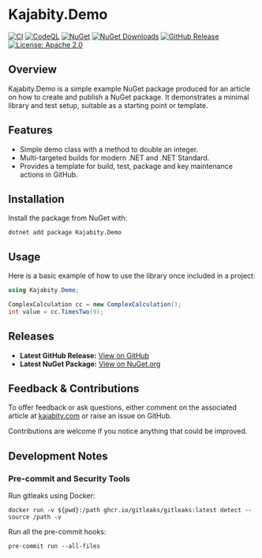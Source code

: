 ﻿Kajabity.Demo
=============

[![CI](https://github.com/kajabity/Kajabity.Demo/actions/workflows/ci.yml/badge.svg)](https://github.com/kajabity/Kajabity.Demo/actions/workflows/ci.yml)
[![CodeQL](https://github.com/kajabity/Kajabity.Demo/actions/workflows/codeql.yml/badge.svg)](https://github.com/kajabity/Kajabity.Demo/actions/workflows/codeql.yml)
[![NuGet](https://img.shields.io/nuget/v/Kajabity.Demo.svg)](https://www.nuget.org/packages/Kajabity.Demo/)
[![NuGet Downloads](https://img.shields.io/nuget/dt/Kajabity.Demo.svg)](https://www.nuget.org/packages/Kajabity.Demo/)
[![GitHub Release](https://img.shields.io/github/v/release/kajabity/Kajabity.Demo.svg)](https://github.com/kajabity/Kajabity.Demo/releases)
[![License: Apache 2.0](https://img.shields.io/badge/License-Apache%202.0-blue.svg)](LICENSE.txt)

Overview
--------

Kajabity.Demo is a simple example NuGet package produced for an article on how to create and
publish a NuGet package. It demonstrates a minimal library and test setup, suitable as a starting
point or template.

Features
--------

- Simple demo class with a method to double an integer.
- Multi-targeted builds for modern .NET and .NET Standard.
- Provides a template for build, test, package and key maintenance actions in GitHub.

Installation
------------

Install the package from NuGet with:

```shell
dotnet add package Kajabity.Demo
```

Usage
-----

Here is a basic example of how to use the library once included in a project:

```csharp
using Kajabity.Demo;

ComplexCalculation cc = new ComplexCalculation();
int value = cc.TimesTwo(9);
```

Releases
--------

- **Latest GitHub Release:** [View on GitHub](https://github.com/kajabity/Kajabity.Demo/releases/latest)
- **Latest NuGet Package:** [View on NuGet.org](https://www.nuget.org/packages/Kajabity.Demo/)

Feedback & Contributions
-------------------------

To offer feedback or ask questions, either comment on the associated article
at [kajabity.com](https://www.kajabity.com/) or raise an issue on GitHub.

Contributions are welcome if you notice anything that could be improved.

Development Notes
-----------------

### Pre-commit and Security Tools

Run gitleaks using Docker:

```shell
docker run -v ${pwd}:/path ghcr.io/gitleaks/gitleaks:latest detect --source /path -v
```

Run all the pre-commit hooks:

```shell
pre-commit run --all-files
```
